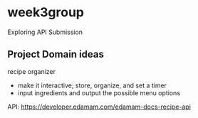 # week3group
Exploring API Submission 

## Project Domain ideas
recipe organizer 
- make it interactive; store, organize, and set a timer
- input ingredients and output the possible menu options 

API: https://developer.edamam.com/edamam-docs-recipe-api 
